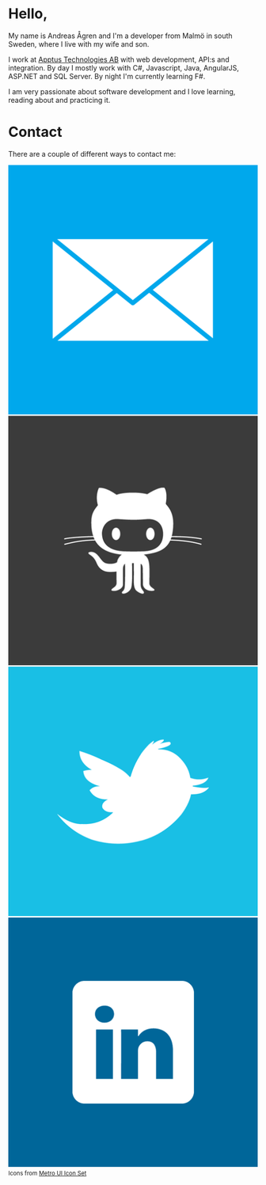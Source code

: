 ﻿# Hello,

My name is Andreas Ågren and I'm a developer from Malmö in south Sweden, where I live with my wife and son.

I work at [Apptus Technologies AB](http://www.apptus.com) with web development, API:s and integration.
By day I mostly work with C#, Javascript, Java, AngularJS, ASP.NET and SQL Server. By night I'm currently learning F#.

I am very passionate about software development and I love learning, reading about and practicing it.

# Contact
There are a couple of different ways to contact me:

<div id="contact-images">
    <a href="mailto:andreas@includebrain.com" alt="Email"><img src="img/Mail.png"></a>
    <a href="https://github.com/andagr" alt="Github"><img src="img/Github.png"></a>
    <a href="https://twitter.com/andreas_agren" alt="Twitter"><img src="img/Twitter alt 2.png"></a>
    <a href="https://www.linkedin.com/in/andreasagren" alt="LinkedIn"><img src="img/Linked in alt.png"></a>
</div>
<small id="contact-images-credit">Icons from <a href="http://dakirby309.deviantart.com/art/Metro-UI-Icon-Set-725-Icons-280724102">Metro UI Icon Set</a></small>
